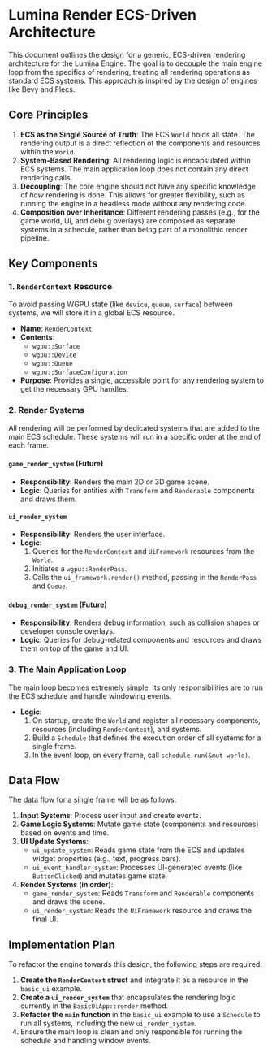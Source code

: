 # Lumina Render ECS-Driven Architecture

This document outlines the design for a generic, ECS-driven rendering architecture for the Lumina Engine. The goal is to decouple the main engine loop from the specifics of rendering, treating all rendering operations as standard ECS systems. This approach is inspired by the design of engines like Bevy and Flecs.

## Core Principles

1.  **ECS as the Single Source of Truth**: The ECS `World` holds all state. The rendering output is a direct reflection of the components and resources within the `World`.
2.  **System-Based Rendering**: All rendering logic is encapsulated within ECS systems. The main application loop does not contain any direct rendering calls.
3.  **Decoupling**: The core engine should not have any specific knowledge of *how* rendering is done. This allows for greater flexibility, such as running the engine in a headless mode without any rendering code.
4.  **Composition over Inheritance**: Different rendering passes (e.g., for the game world, UI, and debug overlays) are composed as separate systems in a schedule, rather than being part of a monolithic render pipeline.

## Key Components

### 1. `RenderContext` Resource

To avoid passing WGPU state (like `device`, `queue`, `surface`) between systems, we will store it in a global ECS resource.

-   **Name**: `RenderContext`
-   **Contents**:
    -   `wgpu::Surface`
    -   `wgpu::Device`
    -   `wgpu::Queue`
    -   `wgpu::SurfaceConfiguration`
-   **Purpose**: Provides a single, accessible point for any rendering system to get the necessary GPU handles.

### 2. Render Systems

All rendering will be performed by dedicated systems that are added to the main ECS schedule. These systems will run in a specific order at the end of each frame.

#### `game_render_system` (Future)

-   **Responsibility**: Renders the main 2D or 3D game scene.
-   **Logic**: Queries for entities with `Transform` and `Renderable` components and draws them.

#### `ui_render_system`

-   **Responsibility**: Renders the user interface.
-   **Logic**:
    1.  Queries for the `RenderContext` and `UiFramework` resources from the `World`.
    2.  Initiates a `wgpu::RenderPass`.
    3.  Calls the `ui_framework.render()` method, passing in the `RenderPass` and `Queue`.

#### `debug_render_system` (Future)

-   **Responsibility**: Renders debug information, such as collision shapes or developer console overlays.
-   **Logic**: Queries for debug-related components and resources and draws them on top of the game and UI.

### 3. The Main Application Loop

The main loop becomes extremely simple. Its only responsibilities are to run the ECS schedule and handle windowing events.

-   **Logic**:
    1.  On startup, create the `World` and register all necessary components, resources (including `RenderContext`), and systems.
    2.  Build a `Schedule` that defines the execution order of all systems for a single frame.
    3.  In the event loop, on every frame, call `schedule.run(&mut world)`.

## Data Flow

The data flow for a single frame will be as follows:

1.  **Input Systems**: Process user input and create events.
2.  **Game Logic Systems**: Mutate game state (components and resources) based on events and time.
3.  **UI Update Systems**:
    -   `ui_update_system`: Reads game state from the ECS and updates widget properties (e.g., text, progress bars).
    -   `ui_event_handler_system`: Processes UI-generated events (like `ButtonClicked`) and mutates game state.
4.  **Render Systems (in order)**:
    -   `game_render_system`: Reads `Transform` and `Renderable` components and draws the scene.
    -   `ui_render_system`: Reads the `UiFramework` resource and draws the final UI.

## Implementation Plan

To refactor the engine towards this design, the following steps are required:

1.  **Create the `RenderContext` struct** and integrate it as a resource in the `basic_ui` example.
2.  **Create a `ui_render_system`** that encapsulates the rendering logic currently in the `BasicUiApp::render` method.
3.  **Refactor the `main` function** in the `basic_ui` example to use a `Schedule` to run all systems, including the new `ui_render_system`.
4.  Ensure the main loop is clean and only responsible for running the schedule and handling window events.
